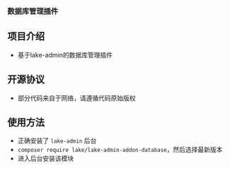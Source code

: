 ### 数据库管理插件


## 项目介绍

*  基于lake-admin的数据库管理插件


## 开源协议

*  部分代码来自于网络，请遵循代码原始版权


## 使用方法 

*  正确安装了 `lake-admin` 后台
*  `composer require lake/lake-admin-addon-database`，然后选择最新版本
*  进入后台安装该模块
